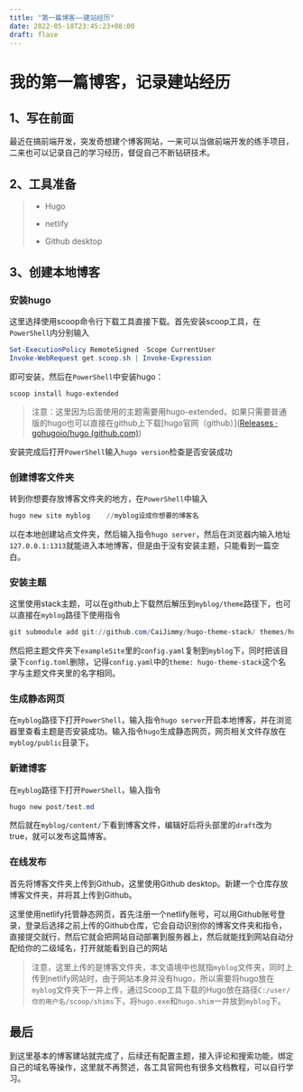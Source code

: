 ```yaml
---
title: "第一篇博客——建站经历"
date: 2022-05-18T23:45:23+08:00
draft: flase
---
```


# 我的第一篇博客，记录建站经历

## 1、写在前面

最近在搞前端开发，突发奇想建个博客网站，一来可以当做前端开发的练手项目，二来也可以记录自己的学习经历，督促自己不断钻研技术。

## 2、工具准备

> - Hugo
> 
> - netlify
> 
> - Github desktop

## 3、创建本地博客

### 安装hugo

这里选择使用scoop命令行下载工具直接下载。首先安装scoop工具，在`PowerShell`内分别输入    

```powershell
Set-ExecutionPolicy RemoteSigned -Scope CurrentUser
Invoke-WebRequest get.scoop.sh | Invoke-Expression
```

即可安装，然后在`PowerShell`中安装hugo：

`scoop install hugo-extended`

> 注意：这里因为后面使用的主题需要用hugo-extended，如果只需要普通版的hugo也可以直接在github上下载[hugo官网（github）]([Releases · gohugoio/hugo (github.com)](https://github.com/gohugoio/hugo/releases))

安装完成后打开`PowerShell`输入`hugo version`检查是否安装成功

### 创建博客文件夹

转到你想要存放博客文件夹的地方，在`PowerShell`中输入

```powershell
hugo new site myblog    //myblog设成你想要的博客名
```

以在本地创建站点文件夹，然后输入指令`hugo server`，然后在浏览器内输入地址`127.0.0.1:1313`就能进入本地博客，但是由于没有安装主题，只能看到一篇空白。

### 安装主题

这里使用stack主题，可以在github上下载然后解压到`myblog/theme`路径下，也可以直接在`myblog`路径下使用指令

```powershell
git submodule add git://github.com/CaiJimmy/hugo-theme-stack/ themes/hugo-theme-stack
```

然后把主题文件夹下`exampleSite`里的`config.yaml`复制到`myblog`下，同时把该目录下`config.toml`删除，记得`config.yaml`中的`theme: hugo-theme-stack`这个名字与主题文件夹里的名字相同。

### 生成静态网页

在`myblog`路径下打开`PowerShell`，输入指令`hugo server`开启本地博客，并在浏览器里查看主题是否安装成功。输入指令`hugo`生成静态网页，网页相关文件存放在`myblog/public`目录下。

### 新建博客

在`myblog`路径下打开`PowerShell`，输入指令

```powershell
hugo new post/test.md
```

然后就在`myblog/content/`下看到博客文件，编辑好后将头部里的`draft`改为true，就可以发布这篇博客。

### 在线发布

首先将博客文件夹上传到Github，这里使用Github desktop。新建一个仓库存放博客文件夹，并将其上传到Github。

这里使用netlify托管静态网页，首先注册一个netlify账号，可以用Github账号登录，登录后选择之前上传的Github仓库，它会自动识别你的博客文件夹和指令，直接提交就行，然后它就会把网站自动部署到服务器上，然后就能找到网站自动分配给你的二级域名，打开就能看到自己的网站

> 注意，这里上传的是博客文件夹，本文语境中也就指`myblog`文件夹，同时上传到netlify网站时，由于网站本身并没有hugo，所以需要将hugo放在`myblog`文件夹下一并上传，通过Scoop工具下载的Hugo放在路径`C:/user/你的用户名/scoop/shims`下，将`hugo.exe`和`hugo.shim`一并放到`myblog`下。

## 最后

到这里基本的博客建站就完成了，后续还有配置主题，接入评论和搜索功能，绑定自己的域名等操作，这里就不再赘述，各工具官网也有很多文档教程，可以自行学习。
